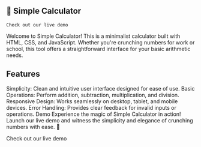## 🧮 Simple Calculator

    Check out our live demo

Welcome to Simple Calculator! This is a minimalist calculator built with HTML, CSS, and JavaScript. Whether you're crunching numbers for work or school, this tool offers a straightforward interface for your basic arithmetic needs.

## Features
Simplicity: Clean and intuitive user interface designed for ease of use.
Basic Operations: Perform addition, subtraction, multiplication, and division.
Responsive Design: Works seamlessly on desktop, tablet, and mobile devices.
Error Handling: Provides clear feedback for invalid inputs or operations.
Demo
Experience the magic of Simple Calculator in action! Launch our live demo and witness the simplicity and elegance of crunching numbers with ease. 🚀

Check out our live demo 